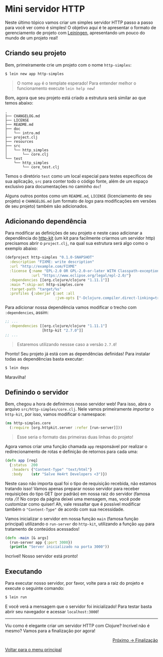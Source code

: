 # Mini servidor HTTP

Neste último tópico vamos criar um simples servidor HTTP passo a passo para você ver como é simples! O objetivo aqui é te apresentar o formato de gerenciamento de projeto com [Leiningen](https://leiningen.org/), apresentando um pouco do mundo de um projeto real!

## Criando seu projeto

Bem, primeiramente crie um projeto com o nome `http-simples`:

```sh
$ lein new app http-simples
```
> O nome `app` é o template esperado! Para entender melhor o funcionamento execute `lein help new`!

Bom, agora que seu projeto está criado a estrutura será similar ao que temos abaixo:

```
.
├── CHANGELOG.md
├── LICENSE
├── README.md
├── doc
│   └── intro.md
├── project.clj
├── resources
├── src
│   └── http_simples
│       └── core.clj
└── test
    └── http_simples
        └── core_test.clj
```

Temos o diretório `test` como um local especial para testes específicos de sua aplicação, `src` para conter todo o código fonte, além de um espaço exclusivo para documentações no caminho `doc`!

Alguns outros pontos como um `README.md`, `LICENSE` (licenciamento de seu projeto) e `CHANGELOG.md` (um formato de *logs* para modificações em versões de seu projeto) também são adicionados.

## Adicionando dependência

Para modificar as definições de seu projeto e neste caso adicionar a dependência do [http-kit](https://github.com/http-kit/http-kit) (um kit para facilmente criarmos um servidor http) precisamos abrir o `project.clj`, na qual sua estrutura será algo como o exemplo abaixo:

```clojure
(defproject http-simples "0.1.0-SNAPSHOT"
  :description "FIXME: write description"
  :url "http://example.com/FIXME"
  :license {:name "EPL-2.0 OR GPL-2.0-or-later WITH Classpath-exception-2.0"
            :url "https://www.eclipse.org/legal/epl-2.0/"}
  :dependencies [[org.clojure/clojure "1.11.1"]]
  :main ^:skip-aot http-simples.core
  :target-path "target/%s"
  :profiles {:uberjar {:aot :all
                       :jvm-opts ["-Dclojure.compiler.direct-linking=true"]}})
```

Para adicionar nossa dependência vamos modificar o trecho com `:dependencies`, assim:

```clojure
;; ...
  :dependencies [[org.clojure/clojure "1.11.1"]
                 [http-kit "2.7.0"]]
;; ...
```
> Estaremos utilizando nessse caso a versão `2.7.0`!

Pronto! Seu projeto já está com as dependências definidas! Para instalar todas as dependências basta executar:

```sh
$ lein deps
```

Maravilha!

## Definindo o servidor

Bem, chegou a hora de definirmos nosso servidor web! Para isso, abra o arquivo `src/http-simples/core.clj`. Nele vamos primeiramente *importar* o `http-kit`, por isso, vamos modificar o namespace:

```clojure
(ns http-simples.core
  (:require [org.httpkit.server :refer [run-server]]))
```
> Esse seria o formato das primeiras duas linhas do projeto!

Agora vamos criar uma função chamada `app` responsável por realizar o redirecionamento de rotas e definição de retornos para cada uma:

```clojure
(defn app [req]
  {:status  200
   :headers {"Content-Type" "text/html"}
   :body    (str "Salve He4rt Developers <3")})
```

Neste caso não importa qual foi o tipo de requisição recebida, não estamos tratando isso! Vamos apenas preparar nosso servidor para receber requisições do tipo GET (por padrão) em nossa raiz do servidor (famosa rota `/`)! No corpo da página deixei uma mensagem, mas, você pode customizar como quiser! Ah, vale ressaltar que é possível modificar também o `"Content-Type"` de acordo com sua necessidade.

Vamos inicializar o servidor em nossa função `main` (famosa função principal) utilizando o `run-server` do `http-kit`, utilizando a função `app` para tratamento de conteúdos acessados!

```clojure
(defn -main [& args]
  (run-server app {:port 3000})
  (println "Server inicializado na porta 3000"))
```

Incrível! Nosso servidor está pronto!

## Executando

Para executar nosso servidor, por favor, volte para a raiz do projeto e execute o seguinte comando:

```sh
$ lein run
```

E você verá a mensagem que o servidor foi inicializado! Para testar basta abrir seu navegador e acessar `localhost:3000`!

---

Viu como é elegante criar um servidor HTTP com Clojure? Incrível não é mesmo? Vamos para a finalização por agora!

<p align="right">
  <a href="https://github.com/lanjoni/clojure4noobs/tree/main/content/finalizacao/README.md">Próximo -> Finalização</a>
</p>

<p align="left">
  <a href="https://github.com/lanjoni/clojure4noobs#roadmap">Voltar para o menu principal</a>
</p>

